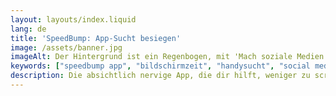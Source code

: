```yaml
---
layout: layouts/index.liquid
lang: de
title: 'SpeedBump: App-Sucht besiegen'
image: /assets/banner.jpg
imageAlt: Der Hintergrund ist ein Regenbogen, mit 'Mach soziale Medien nervig' in der Mitte in der Schriftart Comic Sans und einer schlecht gezeichneten Katze in der oberen rechten Ecke. Es nimmt Bezug auf das Internet-Meme 'graphic design is my passion'.
keywords: ["speedbump app", "bildschirmzeit", "handysucht", "social media sucht", "digitales wohlbefinden", "produktivität", "android", "iphone"]
description: Die absichtlich nervige App, die dir hilft, weniger zu scrollen. Wie eine Bodenschwelle für dein Handy.
---
```


